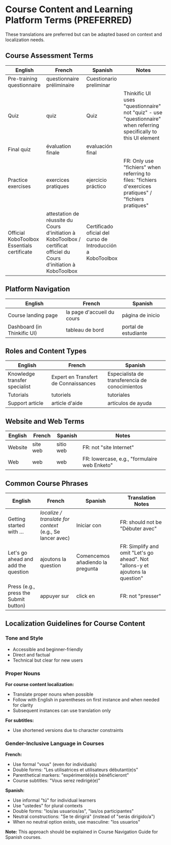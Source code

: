 # Course Content and Learning Platform Terms (PREFERRED)

These translations are preferred but can be adapted based on context and localization needs.

## Course Assessment Terms

| English | French | Spanish | Notes |
|---------|--------|---------|-------|
| Pre-training questionnaire | questionnaire préliminaire | Cuestionario preliminar | |
| Quiz | quiz | Quiz | Thinkific UI uses "questionnaire" not "quiz" - use "questionnaire" when referring specifically to this UI element |
| Final quiz | évaluation finale | evaluación final | |
| Practice exercises | exercices pratiques | ejercicio práctico | FR: Only use "fichiers" when referring to files: "fichiers d'exercices pratiques" / "fichiers pratiques" |
| Official KoboToolbox Essentials certificate | attestation de réussite du Cours d'initiation à KoboToolbox / certificat officiel du Cours d'initiation à KoboToolbox | Certificado oficial del curso de Introducción a KoboToolbox | |

## Platform Navigation

| English | French | Spanish |
|---------|--------|---------|
| Course landing page | la page d'accueil du cours | página de inicio |
| Dashboard (in Thinkific UI) | tableau de bord | portal de estudiante |

## Roles and Content Types

| English | French | Spanish |
|---------|--------|---------|
| Knowledge transfer specialist | Expert en Transfert de Connaissances | Especialista de transferencia de conocimientos |
| Tutorials | tutoriels | tutoriales |
| Support article | article d'aide | artículos de ayuda |

## Website and Web Terms

| English | French | Spanish | Notes |
|---------|--------|---------|-------|
| Website | site web | sitio web | FR: not "site Internet" |
| Web | web | web | FR: lowercase, e.g., "formulaire web Enketo" |

## Common Course Phrases

| English | French | Spanish | Translation Notes |
|---------|--------|---------|------------------|
| Getting started with … | *localize / translate for context* (e.g., Se lancer avec) | Iniciar con | FR: should not be "Débuter avec" |
| Let's go ahead and add the question | ajoutons la question | Comencemos añadiendo la pregunta | FR: Simplify and omit "Let's go ahead". Not "allons-y et ajoutons la question" |
| Press (e.g., press the Submit button) | appuyer sur | click en | FR: not "presser" |

## Localization Guidelines for Course Content

### Tone and Style
- Accessible and beginner-friendly
- Direct and factual
- Technical but clear for new users

### Proper Nouns
**For course content localization:**
- Translate proper nouns when possible
- Follow with English in parentheses on first instance and when needed for clarity
- Subsequent instances can use translation only

**For subtitles:**
- Use shortened versions due to character constraints

### Gender-Inclusive Language in Courses

**French:**
- Use formal "vous" (even for individuals)
- Double forms: "Les utilisatrices et utilisateurs débutant(e)s"
- Parenthetical markers: "expérimenté(e)s bénéficieront"
- Course subtitles: "Vous serez redirigé(e)"

**Spanish:**
- Use informal "tú" for individual learners
- Use "ustedes" for plural contexts
- Double forms: "los/as usuarios/as", "las/os participantes"
- Neutral constructions: "Se te dirigirá" (instead of "serás dirigido/a")
- When no neutral option exists, use masculine: "los usuarios"

**Note:** This approach should be explained in Course Navigation Guide for Spanish courses.
